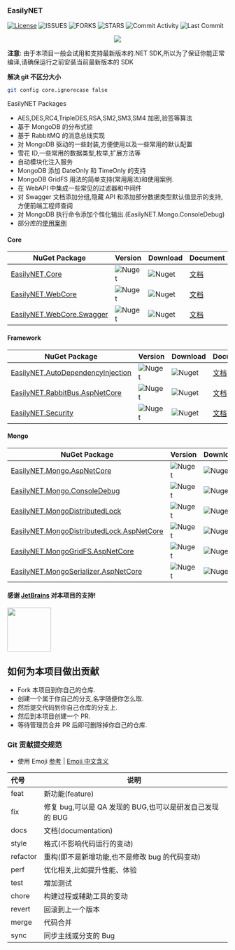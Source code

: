 ### EasilyNET

[![License][1]][2] ![ISSUES][3] ![FORKS][4] ![STARS][5] ![Commit Activity][6] ![Last Commit][7]

<p align="center">
    <img src="https://repobeats.axiom.co/api/embed/cd2c97db26ee6fe230353beefd5d532448054f0a.svg" />
</p>

**注意:** 由于本项目一般会试用和支持最新版本的.NET SDK,所以为了保证你能正常编译,请确保运行之前安装当前最新版本的 SDK

**解决 git 不区分大小**

```bash
git config core.ignorecase false
```

EasilyNET Packages

- AES,DES,RC4,TripleDES,RSA,SM2,SM3,SM4 加密,验签等算法
- 基于 MongoDB 的分布式锁
- 基于 RabbitMQ 的消息总线实现
- 对 MongoDB 驱动的一些封装,方便使用以及一些常用的默认配置
- 雪花 ID,一些常用的数据类型,枚举,扩展方法等
- 自动模块化注入服务
- MongoDB 添加 DateOnly 和 TimeOnly 的支持
- MongoDB GridFS 用法的简单支持(常用用法)和使用案例.
- 在 WebAPI 中集成一些常见的过滤器和中间件
- 对 Swagger 文档添加分组,隐藏 API 和添加部分数据类型默认值显示的支持,方便前端工程师查阅
- 对 MongoDB 执行命令添加个性化输出.(EasilyNET.Mongo.ConsoleDebug)
- 部分库的[使用案例](./sample/WebApi.Test.Unit/README.md)

#### Core

| NuGet Package                   | Version      | Download     | Document                                          |
| ------------------------------- | ------------ | ------------ | ------------------------------------------------- |
| [EasilyNET.Core][8]             | ![Nuget][9]  | ![Nuget][10] | [文档](./src/EasilyNET.Core/README.md)            |
| [EasilyNET.WebCore][11]         | ![Nuget][12] | ![Nuget][13] | [文档](./src/EasilyNET.WebCore/README.md)         |
| [EasilyNET.WebCore.Swagger][14] | ![Nuget][15] | ![Nuget][16] | [文档](./src/EasilyNET.WebCore.Swagger/README.md) |

#### Framework

| NuGet Package                           | Version      | Download     | Document                                                  |
| --------------------------------------- | ------------ | ------------ | --------------------------------------------------------- |
| [EasilyNET.AutoDependencyInjection][17] | ![Nuget][18] | ![Nuget][19] | [文档](./src/EasilyNET.AutoDependencyInjection/README.md) |
| [EasilyNET.RabbitBus.AspNetCore][23]    | ![Nuget][24] | ![Nuget][25] | [文档](./src/EasilyNET.RabbitBus.AspNetCore/README.md)    |
| [EasilyNET.Security][26]                | ![Nuget][27] | ![Nuget][28] | [文档](./src/EasilyNET.Security/README.md)                |

#### Mongo

| NuGet Package                                   | Version      | Download     | Document                                                          |
| ----------------------------------------------- | ------------ | ------------ | ----------------------------------------------------------------- |
| [EasilyNET.Mongo.AspNetCore][29]                | ![Nuget][30] | ![Nuget][31] | [文档](./src/EasilyNET.Mongo.AspNetCore/README.md)                |
| [EasilyNET.Mongo.ConsoleDebug][32]              | ![Nuget][33] | ![Nuget][34] | [文档](./src/EasilyNET.Mongo.ConsoleDebug/README.md)              |
| [EasilyNET.MongoDistributedLock][35]            | ![Nuget][36] | ![Nuget][37] | [文档](./src/EasilyNET.MongoDistributedLock/README.md)            |
| [EasilyNET.MongoDistributedLock.AspNetCore][38] | ![Nuget][39] | ![Nuget][40] | [文档](./src/EasilyNET.MongoDistributedLock.AspNetCore/README.md) |
| [EasilyNET.MongoGridFS.AspNetCore][41]          | ![Nuget][42] | ![Nuget][43] | [文档](./src/EasilyNET.MongoGridFS.AspNetCore/README.md)          |
| [EasilyNET.MongoSerializer.AspNetCore][44]      | ![Nuget][45] | ![Nuget][46] | [文档](./src/EasilyNET.MongoSerializer.AspNetCore/README.md)      |

#### 感谢 [JetBrains](https://www.jetbrains.com/shop/eform/opensource) 对本项目的支持!

<img src="https://www.jetbrains.com/shop/static/images/jetbrains-logo-inv.svg" height="100">

## 如何为本项目做出贡献

- Fork 本项目到你自己的仓库.
- 创建一个属于你自己的分支,名字随便你怎么取.
- 然后提交代码到你自己仓库的分支上.
- 然后到本项目创建一个 PR.
- 等待管理员合并 PR 后即可删除掉你自己的仓库.

### Git 贡献提交规范

- 使用 Emoji [参考](https://gitmoji.dev) | [Emoji 中文含义](gitemoji.md)

| 代号     | 说明                                                     |
| :------- | -------------------------------------------------------- |
| feat     | 新功能(feature)                                          |
| fix      | 修复 bug,可以是 QA 发现的 BUG,也可以是研发自己发现的 BUG |
| docs     | 文档(documentation)                                      |
| style    | 格式(不影响代码运行的变动)                               |
| refactor | 重构(即不是新增功能,也不是修改 bug 的代码变动)           |
| perf     | 优化相关,比如提升性能、体验                             |
| test     | 增加测试                                                 |
| chore    | 构建过程或辅助工具的变动                                 |
| revert   | 回滚到上一个版本                                         |
| merge    | 代码合并                                                 |
| sync     | 同步主线或分支的 Bug                                     |


<!--文档中的各项链接-->

[1]: https://img.shields.io/badge/License-MIT-brightgreen.svg
[2]: LICENSE
[3]: https://img.shields.io/github/issues/EasilyNET/EasilyNET
[4]: https://img.shields.io/github/forks/EasilyNET/EasilyNET
[5]: https://img.shields.io/github/stars/EasilyNET/EasilyNET
[6]: https://img.shields.io/github/commit-activity/y/EasilyNET/EasilyNET
[7]: https://img.shields.io/github/last-commit/EasilyNET/EasilyNET
[8]: https://www.nuget.org/packages/EasilyNET.Core
[9]: https://img.shields.io/nuget/v/EasilyNET.Core
[10]: https://img.shields.io/nuget/dt/EasilyNET.Core
[11]: https://www.nuget.org/packages/EasilyNET.WebCore
[12]: https://img.shields.io/nuget/v/EasilyNET.WebCore
[13]: https://img.shields.io/nuget/dt/EasilyNET.WebCore
[14]: https://www.nuget.org/packages/EasilyNET.WebCore.Swagger
[15]: https://img.shields.io/nuget/v/EasilyNET.WebCore.Swagger
[16]: https://img.shields.io/nuget/dt/EasilyNET.WebCore.Swagger
[17]: https://www.nuget.org/packages/EasilyNET.AutoDependencyInjection
[18]: https://img.shields.io/nuget/v/EasilyNET.AutoDependencyInjection
[19]: https://img.shields.io/nuget/dt/EasilyNET.AutoDependencyInjection
[23]: https://www.nuget.org/packages/EasilyNET.RabbitBus.AspNetCore
[24]: https://img.shields.io/nuget/v/EasilyNET.RabbitBus.AspNetCore
[25]: https://img.shields.io/nuget/dt/EasilyNET.RabbitBus.AspNetCore
[26]: https://www.nuget.org/packages/EasilyNET.Security
[27]: https://img.shields.io/nuget/v/EasilyNET.Security
[28]: https://img.shields.io/nuget/dt/EasilyNET.Security
[29]: https://www.nuget.org/packages/EasilyNET.Mongo.AspNetCore
[30]: https://img.shields.io/nuget/v/EasilyNET.Mongo.AspNetCore
[31]: https://img.shields.io/nuget/dt/EasilyNET.Mongo.AspNetCore
[32]: https://www.nuget.org/packages/EasilyNET.Mongo.ConsoleDebug
[33]: https://img.shields.io/nuget/v/EasilyNET.Mongo.ConsoleDebug
[34]: https://img.shields.io/nuget/dt/EasilyNET.Mongo.ConsoleDebug
[35]: https://www.nuget.org/packages/EasilyNET.MongoDistributedLock
[36]: https://img.shields.io/nuget/v/EasilyNET.MongoDistributedLock
[37]: https://img.shields.io/nuget/dt/EasilyNET.MongoDistributedLock
[38]: https://www.nuget.org/packages/EasilyNET.MongoDistributedLock.AspNetCore
[39]: https://img.shields.io/nuget/v/EasilyNET.MongoDistributedLock.AspNetCore
[40]: https://img.shields.io/nuget/dt/EasilyNET.MongoDistributedLock.AspNetCore
[41]: https://www.nuget.org/packages/EasilyNET.MongoGridFS.AspNetCore
[42]: https://img.shields.io/nuget/v/EasilyNET.MongoGridFS.AspNetCore
[43]: https://img.shields.io/nuget/dt/EasilyNET.MongoGridFS.AspNetCore
[44]: https://www.nuget.org/packages/EasilyNET.MongoSerializer.AspNetCore
[45]: https://img.shields.io/nuget/v/EasilyNET.MongoSerializer.AspNetCore
[46]: https://img.shields.io/nuget/dt/EasilyNET.MongoSerializer.AspNetCore
